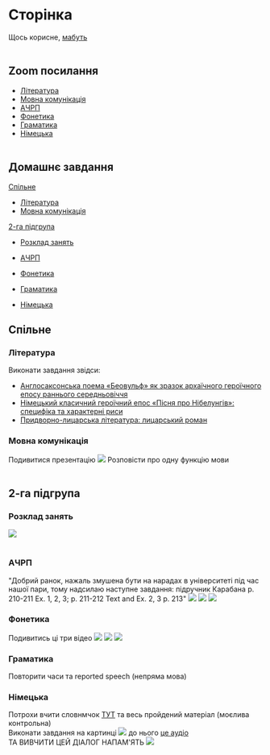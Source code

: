 # Сторінка
Щось корисне, [мабуть](https://www.youtube.com/watch?v=GFz6KqZurFY) <br> <br>

## Zoom посилання
* [Література](http://krnu.org/mod/url/view.php?id=24220)
* [Мовна комунікація](http://krnu.org/mod/url/view.php?id=29313)
* [АЧРП](http://krnu.org/mod/url/view.php?id=29123)
* [Фонетика](http://krnu.org/mod/url/view.php?id=45463)
* [Граматика](http://krnu.org/mod/url/view.php?id=29200)
* [Німецька](http://krnu.org/mod/url/view.php?id=29221) <br> <br>

## Домашнє завдання

[Спільне](#спільне)
* [Література](#література)
* [Мовна комунікація](#мовна-комунікація) <br>

<!-- [1-ша підгрупа](#1-ша-підгрупа)
* [Розклад занять](#розклад-занять) <br>

* [АЧРП](#ачрп)
* [Фонетика](#фонетика)
* [Граматика](#граматика)
* [Німецька](#німецька) <br> -->

[2-га підгрупа](#2-га-підгрупа)
* [Розклад занять](#розклaд-занять) <br>

* [АЧРП](#ачpп)
* [Фонетика](#фонетикa)
* [Граматика](#граматикa)
* [Німецька](#німецькa)

## Спільне
### Література
Виконати завдання звідси: <br>
* [Англосаксонська поема «Беовульф» як зразок архаїчного героїчного епосу раннього середньовіччя](http://krnu.org/mod/assign/view.php?id=20408)
* [Німецький класичний героїчний епос «Пісня про Нібелунгів»: специфіка та характерні риси](http://krnu.org/mod/assign/view.php?id=20409)
* [Придворно-лицарська література: лицарський роман](http://krnu.org/mod/assign/view.php?id=24546)


### Мовна комунікація
Подивитися презентацію
![](img/otmk.jpg)
Розповісти про одну функцію мови <br> <br>

<!-- ## 1-ша підгрупа

### Розклад занять

### АЧРП

### Фонетика

### Граматика

### Німецька -->

## 2-га підгрупа

### Розклaд занять
![](img/tt2.jpg) <br> <br>

### АЧPП
"Добрий ранок, нажаль змушена бути на нарадах в університеті під час нашої пари, тому надсилаю наступне завдання: підручник Карабана p. 210-211 Ex. 1, 2, 3; p. 211-212 Text and Ex. 2, 3 p. 213" ![](img/acrp2-1.jpg) ![](img/acrp2-2.jpg) ![](img/acrp2-3.jpg)

### Фонетикa
Подивитись ці три відео [![](https://i.ytimg.com/vi_webp/Ueelu-2SalU/maxresdefault.webp)](https://www.youtube.com/watch?v=Ueelu-2SalU) [![](https://i.ytimg.com/vi/-m-gudHhLxc/maxresdefault.jpg?sqp=-oaymwEmCIAKENAF8quKqQMa8AEB-AHcCIAC0AWKAgwIABABGEEgYShyMA8=&rs=AOn4CLCphE93fGM9xw_hsAB7y_ENcQp1xg)](https://m.youtube.com/watch?v=-m-gudHhLxc) [![](https://i.ytimg.com/vi_webp/4KDkHvvksAE/maxresdefault.webp)](https://m.youtube.com/watch?v=4KDkHvvksAE)

### Граматикa
Повторити часи та reported speech (непряма мова)

### Німецькa
Потрохи вчити словнмчок [ТУТ](https://cdn.discordapp.com/attachments/1344249786777468990/1346234528678674432/Worterbuch_2.docx?ex=67c7721b&is=67c6209b&hm=43c4c238fbaf5f428baaf9b3965867c2624519a3fca36ce62f14ca61a1d9014f&) та весь пройдений матеріал (моєлива контрольна) <br>
Виконати завдання на картинці ![](img/german2-1.jpg) до нього [це аудіо](https://t.me/c/2234588091/24819) <br>
ТА ВИВЧИТИ ЦЕЙ ДІАЛОГ НАПАМ'ЯТЬ ![](img/german2-2.jpg)

